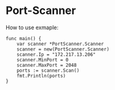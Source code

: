 # Port-Scanner

How to use exmaple:

```
func main() {
	var scanner *PortScanner.Scanner
	scanner = new(PortScanner.Scanner)
	scanner.Ip = "172.217.13.206"
	scanner.MinPort = 0
	scanner.MaxPort = 2048
	ports := scanner.Scan()
	fmt.Println(ports)
}
```
